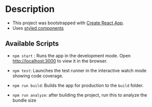 # Description

- This project was bootstrapped with [Create React App](https://github.com/facebook/create-react-app).
- Uses [styled components](https://styled-components.com/)

## Available Scripts

- `npm start` : Runs the app in the development mode. Open [http://localhost:3000](http://localhost:3000) to view it in the browser.

- `npm test`: Launches the test runner in the interactive watch mode showing code coverage.
- `npm run build`: Builds the app for production to the `build` folder.
- `npm run analyze`: after building the project, run this to analyze the bundle size
